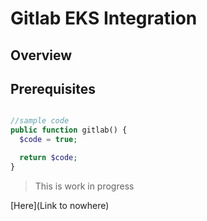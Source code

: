 # Gitlab EKS Integration

## Overview

## Prerequisites

```php

//sample code
public function gitlab() {
  $code = true;

  return $code;
}
```
> This is work in progress

[Here](Link to nowhere)